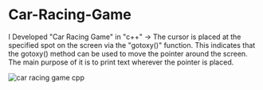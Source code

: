 # Car-Racing-Game
I Developed "Car Racing Game" in "c++" -> The cursor is placed at the specified spot on the screen via the "gotoxy()" function. 
This indicates that the gotoxy() method can be used to move the pointer around the screen. 
The main purpose of it is to print text wherever the pointer is placed.

![car racing game cpp](https://github.com/anmol2517/Car-Racing-Game/assets/110680449/2c9360d1-843b-4f46-a59b-bd6c5be834df)
